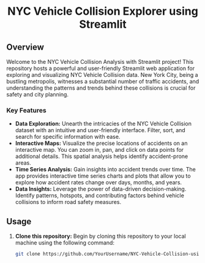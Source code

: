 <h1 align="center" id="title">NYC Vehicle Collision Explorer using Streamlit</h1>

## Overview

Welcome to the NYC Vehicle Collision Analysis with Streamlit project! This repository hosts a powerful and user-friendly Streamlit web application for exploring and visualizing NYC Vehicle Collision data. New York City, being a bustling metropolis, witnesses a substantial number of traffic accidents, and understanding the patterns and trends behind these collisions is crucial for safety and city planning.

### Key Features

- **Data Exploration:** Unearth the intricacies of the NYC Vehicle Collision dataset with an intuitive and user-friendly interface. Filter, sort, and search for specific information with ease.
- **Interactive Maps:** Visualize the precise locations of accidents on an interactive map. You can zoom in, pan, and click on data points for additional details. This spatial analysis helps identify accident-prone areas.
- **Time Series Analysis:** Gain insights into accident trends over time. The app provides interactive time series charts and plots that allow you to explore how accident rates change over days, months, and years.
- **Data Insights:** Leverage the power of data-driven decision-making. Identify patterns, hotspots, and contributing factors behind vehicle collisions to inform road safety measures.

## Usage

1. **Clone this repository:** Begin by cloning this repository to your local machine using the following command:

   ```bash
   git clone https://github.com/YourUsername/NYC-Vehicle-Collision-using-Streamlit.git
